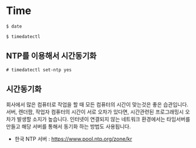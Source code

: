 # Time


```
$ date
```

```
$ timedatectl
```

## NTP를 이용해서 시간동기화
```
# timedatectl set-ntp yes
```

## 시간동기화
회사에서 많은 컴퓨터로 작업을 할 때 모든 컴퓨터의 시간이 맞는것은 좋은 습관입니다.
서버, 렌더팜, 작업자 컴퓨터의 시간이 서로 오차가 있다면,
시간관련된 프로그래밍시 오차가 발생할 소지가 높습니다.
인터넷이 연결되지 않는 네트워크 환경에서는 타임서버를 만들고 해당 서버를 통해서 동기화 하는 방법도 사용됩니다.

- 한국 NTP 서버 : https://www.pool.ntp.org/zone/kr
